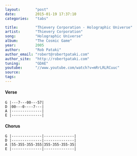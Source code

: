 ```yaml
---
layout:       "post"
date:         2015-01-19 17:37:10
categories:   "tabs"

title:        "Thievery Corporation - Holographic Universe"
artist:       "Thievery Corporation"
song:         "Holographic Universe"
album:        "The Cosmic Game"
year:         2005
author:       "Rob Pataki"
author_email: "robert@robertpataki.com"
author_site:  "http://robertpataki.com"
tuning:       "GDAE"
youtube:      "//www.youtube.com/watch?v=mRrLRLRCuuc"
source:       
tags:         
---
```


#### Verse

```
G |---7---00---57|
D |00---0----7---|
A |--------------|
E |--------------|
```

#### Chorus

```
G |--------------|--------------|
D |--------------|--------------|
A |55-355-355-355|355-355-355-35|
E |--------------|--------------|
```